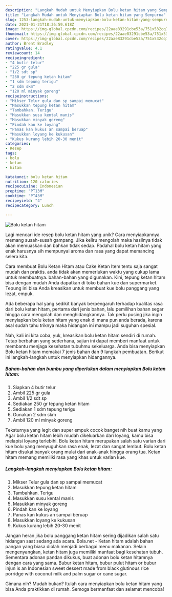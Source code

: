 ```yaml
---
description: "Langkah Mudah untuk Menyiapkan Bolu ketan hitam yang Sempurna"
title: "Langkah Mudah untuk Menyiapkan Bolu ketan hitam yang Sempurna"
slug: 1253-langkah-mudah-untuk-menyiapkan-bolu-ketan-hitam-yang-sempurna
date: 2021-01-21T18:36:59.618Z
image: https://img-global.cpcdn.com/recipes/22aae83291cbe53a/751x532cq70/bolu-ketan-hitam-foto-resep-utama.jpg
thumbnail: https://img-global.cpcdn.com/recipes/22aae83291cbe53a/751x532cq70/bolu-ketan-hitam-foto-resep-utama.jpg
cover: https://img-global.cpcdn.com/recipes/22aae83291cbe53a/751x532cq70/bolu-ketan-hitam-foto-resep-utama.jpg
author: Brent Bradley
ratingvalue: 4.1
reviewcount: 14
recipeingredient:
- "4 butir telur"
- "225 gr gula"
- "1/2 sdt sp"
- "250 gr tepung ketan hitam"
- "1 sdm tepung terigu"
- "2 sdm skm"
- "120 ml minyak goreng"
recipeinstructions:
- "Mikser Telur gula dan sp sampai memucat"
- "Masukkan tepung ketan hitam"
- "Tambahkan. Terigu"
- "Masukkan susu kental manis"
- "Masukkan minyak goreng"
- "Pindah kan ke loyang"
- "Panas kan kukus an sampai beruap"
- "Masukkan loyang ke kukusan"
- "Kukus kurang lebih 20-30 menit"
categories:
- Resep
tags:
- bolu
- ketan
- hitam

katakunci: bolu ketan hitam 
nutrition: 120 calories
recipecuisine: Indonesian
preptime: "PT13M"
cooktime: "PT43M"
recipeyield: "4"
recipecategory: Lunch

---
```



![Bolu ketan hitam](https://img-global.cpcdn.com/recipes/22aae83291cbe53a/751x532cq70/bolu-ketan-hitam-foto-resep-utama.jpg)

Lagi mencari ide resep bolu ketan hitam yang unik? Cara menyiapkannya memang susah-susah gampang. Jika keliru mengolah maka hasilnya tidak akan memuaskan dan bahkan tidak sedap. Padahal bolu ketan hitam yang enak harusnya sih mempunyai aroma dan rasa yang dapat memancing selera kita.

Cara membuat Bolu Ketan Hitam atau Cake Ketan Item tentu saja sangat mudah dan praktis. anda tidak akan memerlukan waktu yang cukup lama untuk membuatnya. bahan-bahan yang digunakan. Kini, tepung ketan hitam bisa dengan mudah Anda dapatkan di toko bahan kue dan supermarket. Tepung ini bisa Anda kreasikan untuk membuat kue bolu panggang yang lezat, empuk.

Ada beberapa hal yang sedikit banyak berpengaruh terhadap kualitas rasa dari bolu ketan hitam, pertama dari jenis bahan, lalu pemilihan bahan segar hingga cara mengolah dan menghidangkannya. Tak perlu pusing jika ingin menyiapkan bolu ketan hitam yang enak di mana pun anda berada, karena asal sudah tahu triknya maka hidangan ini mampu jadi suguhan spesial.


Nah, kali ini kita coba, yuk, kreasikan bolu ketan hitam sendiri di rumah. Tetap berbahan yang sederhana, sajian ini dapat memberi manfaat untuk membantu menjaga kesehatan tubuhmu sekeluarga. Anda bisa menyiapkan Bolu ketan hitam memakai 7 jenis bahan dan 9 langkah pembuatan. Berikut ini langkah-langkah untuk menyiapkan hidangannya.

<!--inarticleads1-->

##### Bahan-bahan dan bumbu yang diperlukan dalam menyiapkan Bolu ketan hitam:

1. Siapkan 4 butir telur
1. Ambil 225 gr gula
1. Ambil 1/2 sdt sp
1. Sediakan 250 gr tepung ketan hitam
1. Sediakan 1 sdm tepung terigu
1. Gunakan 2 sdm skm
1. Ambil 120 ml minyak goreng


Teksturnya yang legit dan super empuk cocok banget nih buat kamu yang Agar bolu ketan hitam lebih mudah dikeluarkan dari loyang, kamu bisa melapisi loyang terlebihi. Bolu ketan hitam merupakan salah satu varian dari kue bolu yang menyuguhkan rasa enak, lezat dan sangat lembut. Bolu ketan hitam disukai banyak orang mulai dari anak-anak hingga orang tua. Ketan hitam memang memiliki rasa yang khas untuk varian kue. 

<!--inarticleads2-->

##### Langkah-langkah menyiapkan Bolu ketan hitam:

1. Mikser Telur gula dan sp sampai memucat
1. Masukkan tepung ketan hitam
1. Tambahkan. Terigu
1. Masukkan susu kental manis
1. Masukkan minyak goreng
1. Pindah kan ke loyang
1. Panas kan kukus an sampai beruap
1. Masukkan loyang ke kukusan
1. Kukus kurang lebih 20-30 menit


Jangan heran jika bolu panggang ketan hitam sering dijadikan salah satu hidangan saat sedang ada acara. Bola.net - Ketan hitam adalah bahan pangan yang biasa diolah menjadi berbagai menu makanan. Selain mengenyangkan, ketan hitam juga memiliki manfaat bagi kesehatan tubuh. Sementara adonan pandan dikukus, buat adonan bolu ketan hitamnya dengan cara yang sama. Bubur ketan hitam, bubur pulut hitam or bubur injun is an Indonesian sweet dessert made from black glutinous rice porridge with coconut milk and palm sugar or cane sugar. 

Gimana nih? Mudah bukan? Itulah cara menyiapkan bolu ketan hitam yang bisa Anda praktikkan di rumah. Semoga bermanfaat dan selamat mencoba!
